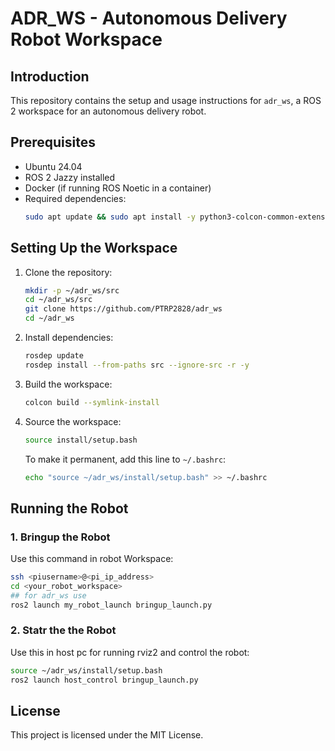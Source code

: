# ADR_WS - Autonomous Delivery Robot Workspace

## Introduction
This repository contains the setup and usage instructions for `adr_ws`, a ROS 2 workspace for an autonomous delivery robot.

## Prerequisites
- Ubuntu 24.04
- ROS 2 Jazzy installed
- Docker (if running ROS Noetic in a container)
- Required dependencies:
  ```bash
  sudo apt update && sudo apt install -y python3-colcon-common-extensions python3-rosdep git
  ```

## Setting Up the Workspace

1. Clone the repository:
   ```bash
   mkdir -p ~/adr_ws/src
   cd ~/adr_ws/src
   git clone https://github.com/PTRP2828/adr_ws
   cd ~/adr_ws
   ```

2. Install dependencies:
   ```bash
   rosdep update
   rosdep install --from-paths src --ignore-src -r -y
   ```

3. Build the workspace:
   ```bash
   colcon build --symlink-install
   ```

4. Source the workspace:
   ```bash
   source install/setup.bash
   ```
   To make it permanent, add this line to `~/.bashrc`:
   ```bash
   echo "source ~/adr_ws/install/setup.bash" >> ~/.bashrc
   ```

## Running the Robot

### 1. Bringup the Robot 
Use this command in robot Workspace:
```bash
ssh <piusername>@<pi_ip_address>
cd <your_robot_workspace>
## for adr_ws use
ros2 launch my_robot_launch bringup_launch.py
```

### 2. Statr the  the Robot 
Use this in host pc for running rviz2 and control the robot:
```bash
source ~/adr_ws/install/setup.bash
ros2 launch host_control bringup_launch.py
```




## License
This project is licensed under the MIT License.

